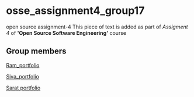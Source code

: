 # osse_assignment4_group17
open source assignment-4
This piece of text is added as part of *Assigment 4* of **'Open Source Software Engineering'** course
## Group members
[Ram_portfolio](https://ramakrishna228.github.io/ramakrishna228/)

[Siva_portfolio](https://sivaprasadreddykolli.github.io/)

[Sarat portfolio](https://saratkotha.github.io/SaratKotha/)
